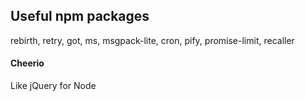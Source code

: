 ## Useful npm packages

rebirth, retry, got, ms, msgpack-lite, cron, pify, promise-limit, recaller

#### Cheerio

Like jQuery for Node